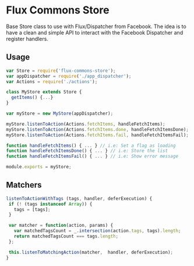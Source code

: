 # Flux Commons Store

Base Store class to use with Flux/Dispatcher from Facebook. The idea is to have a clean
and simple API to interact with the Facebook Dispatcher and register handlers.

## Usage

```js
var Store = require('flux-commons-store');
var appDispatcher = require('./app_dispatcher');
var Actions = require('./actions');

class MyStore extends Store {
  getItems() {...}
}

var myStore = new MyStore(appDispatcher);

myStore.listenToAction(Actions.fetchItems, handleFetchItems);
myStore.listenToAction(Actions.fetchItems.done, handleFetchItemsDone);
myStore.listenToAction(Actions.fetchItems.fail, handleFetchItemsFail);

function handleFetchItems() { ... } // i.e: Set a flag as loading
function handleFetchItemsDone() { ... } // i.e: Store the list
function handleFetchItemsFail() { ... } // i.e: Show error message

module.exports = myStore;
```

## Matchers

```js
listenToActionWithTags (tags, handler, deferExecution) {
 if (! (tags instanceof Array)) {
   tags = [tags];
 }

 var matcher = function(action, params) {
   var matchedTagsCount = _.intersection(action.tags, tags).length;
   return matchedTagsCount === tags.length;
 };

 this.listenToMatchingAction(matcher,  handler, deferExecution);
}
```
